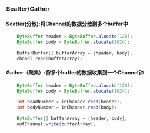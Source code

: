 ### Scatter/Gather
#### Scatter(分散):将Channel的数据分散到多个buffer中
```java
    ByteBuffer header = ByteBuffer.alocate(128);
    ByteBuffer body = ByteBuffer.alocate(1024);
    
    BufferBuffer[] bufferArray = {header, body};
    chanel.read(bufferArray);
```
#### Gather（聚集）:将多个buffer的数据收集到一个Channel钟
```java
    ByteBuffer header = ByteBuffer.alocate(128);
    ByteBuffer body = ByteBuffer.alocate(1024);
    
    int headNumber = inChanner.read(header);
    int bodyNumber = inChanner.read(body);
    
    ByteBuffer[] bufferArray = {header, body};
    outChannel.write(bufferArray);
```